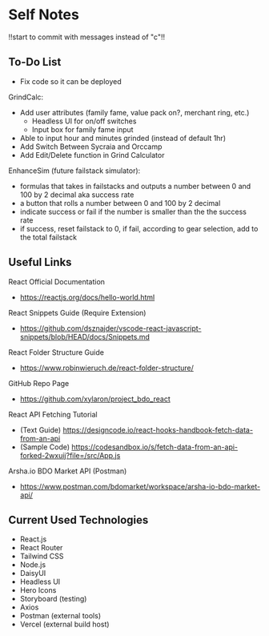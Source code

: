 # Self Notes

!!start to commit with messages instead of "c"!!

## To-Do List

- Fix code so it can be deployed

GrindCalc:

- Add user attributes (family fame, value pack on?, merchant ring, etc.)
  - Headless UI for on/off switches
  - Input box for family fame input
- Able to input hour and minutes grinded (instead of default 1hr)
- Add Switch Between Sycraia and Orccamp
- Add Edit/Delete function in Grind Calculator

EnhanceSim (future failstack simulator):

- formulas that takes in failstacks and outputs a number between 0 and 100 by 2 decimal aka success rate
- a button that rolls a number between 0 and 100 by 2 decimal
- indicate success or fail if the number is smaller than the the success rate
- if success, reset failstack to 0, if fail, according to gear selection, add to the total failstack

## Useful Links

React Official Documentation

- https://reactjs.org/docs/hello-world.html

React Snippets Guide (Require Extension)

- https://github.com/dsznajder/vscode-react-javascript-snippets/blob/HEAD/docs/Snippets.md

React Folder Structure Guide

- https://www.robinwieruch.de/react-folder-structure/

GitHub Repo Page

- https://github.com/xylaron/project_bdo_react

React API Fetching Tutorial

- (Text Guide) https://designcode.io/react-hooks-handbook-fetch-data-from-an-api
- (Sample Code) https://codesandbox.io/s/fetch-data-from-an-api-forked-2wxuij?file=/src/App.js

Arsha.io BDO Market API (Postman)

- https://www.postman.com/bdomarket/workspace/arsha-io-bdo-market-api/

## Current Used Technologies

- React.js
- React Router
- Tailwind CSS
- Node.js
- DaisyUI
- Headless UI
- Hero Icons
- Storyboard (testing)
- Axios
- Postman (external tools)
- Vercel (external build host)
